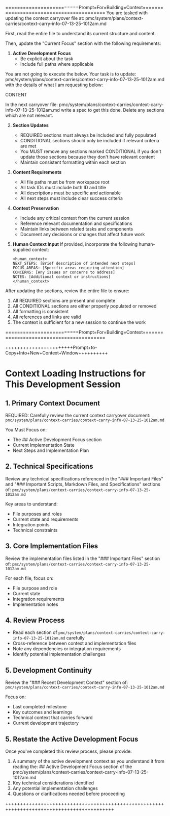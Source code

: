 =========================Prompt=For=Building=Context=========================================
You are tasked with updating the context carryover file at:
pmc/system/plans/context-carries/context-carry-info-07-13-25-1012am.md

First, read the entire file to understand its current structure and content.

Then, update the "Current Focus" section with the following requirements:

1. **Active Development Focus**
   - Be explicit about the task
   - Include full paths where applicable

You are not going to execute the below. Your task is to update: pmc/system/plans/context-carries/context-carry-info-07-13-25-1012am.md with the details of what I am requesting below:

CONTENT

In the next carryover file: pmc/system/plans/context-carries/context-carry-info-07-13-25-1012am.md write a spec to get this done. Delete any sections which are not relevant.


2. **Section Updates**
   - REQUIRED sections must always be included and fully populated
   - CONDITIONAL sections should only be included if relevant criteria are met
   - You MUST remove any sections marked CONDITIONAL if you don't update those sections because they don't have relevant content
   - Maintain consistent formatting within each section

3. **Content Requirements**
   - All file paths must be from workspace root
   - All task IDs must include both ID and title
   - All descriptions must be specific and actionable
   - All next steps must include clear success criteria

4. **Context Preservation**
   - Include any critical context from the current session
   - Reference relevant documentation and specifications
   - Maintain links between related tasks and components
   - Document any decisions or changes that affect future work

5. **Human Context Input**
   If provided, incorporate the following human-supplied context:
   ```
   <human_context>
   NEXT_STEPS: [Brief description of intended next steps]
   FOCUS_AREAS: [Specific areas requiring attention]
   CONCERNS: [Any issues or concerns to address]
   NOTES: [Additional context or instructions]
   </human_context>

After updating the sections, review the entire file to ensure:
1. All REQUIRED sections are present and complete
2. All CONDITIONAL sections are either properly populated or removed
3. All formatting is consistent
4. All references and links are valid
5. The context is sufficient for a new session to continue the work

=========================Prompt=For=Building=Context=========================================


+++++++++++++++++++++++Prompt+to-Copy+Into+New+Context+Window++++++++++

# Context Loading Instructions for This Development Session

## 1. Primary Context Document
REQUIRED: Carefully review the current context carryover document:
`pmc/system/plans/context-carries/context-carry-info-07-13-25-1012am.md`

You Must Focus on:
- The ## Active Development Focus section
- Current Implementation State
- Next Steps and Implementation Plan

## 2. Technical Specifications
Review any technical specifications referenced in the "### Important Files" and "### Important Scripts, Markdown Files, and Specifications" sections of:
`pmc/system/plans/context-carries/context-carry-info-07-13-25-1012am.md`

Key areas to understand:
- File purposes and roles
- Current state and requirements
- Integration points
- Technical constraints

## 3. Core Implementation Files
Review the implementation files listed in the "### Important Files" section of:
`pmc/system/plans/context-carries/context-carry-info-07-13-25-1012am.md`

For each file, focus on:
- File purpose and role
- Current state
- Integration requirements
- Implementation notes

## 4. Review Process
- Read each section of `pmc/system/plans/context-carries/context-carry-info-07-13-25-1012am.md` carefully
- Cross-reference between context and implementation files
- Note any dependencies or integration requirements
- Identify potential implementation challenges

## 5. Development Continuity
Review the "### Recent Development Context" section of:
`pmc/system/plans/context-carries/context-carry-info-07-13-25-1012am.md`

Focus on:
- Last completed milestone
- Key outcomes and learnings
- Technical context that carries forward
- Current development trajectory

## 5. Restate the Active Development Focus
Once you've completed this review process, please provide:
1. A summary of the active development context as you understand it from reading the: ## Active Development Focus section of the pmc/system/plans/context-carries/context-carry-info-07-13-25-1012am.md
2. Key technical considerations identified
3. Any potential implementation challenges
4. Questions or clarifications needed before proceeding

+++++++++++++++++++++++++++++++++++++++++++++++++++++++++++++++++++++++++++++++++++++++++++

